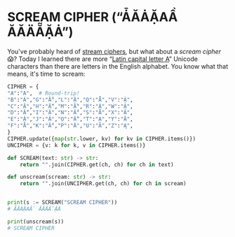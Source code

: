 # SCREAM CIPHER (“ǠĂȦẶAẦ ĂǍÄẴẶȦ”)

You've probably heard of [stream ciphers](https://en.wikipedia.org/wiki/Stream_cipher), but what about a *scream cipher* 😱?
Today I learned there are more “[Latin capital letter A](https://utf8.xyz/latin-capital-letter-a-)”
Unicode characters than there are letters in the English alphabet. You know what that means, it's time to scream:

<!-- more -->

```python
CIPHER = {
"A":"A",  # Round-trip!
"B":"Á","G":"Ẳ","L":"Ậ","Q":"Ǟ","V":"À",
"C":"Ă","H":"Ẵ","M":"Ầ","R":"Ȧ","W":"Ả",
"D":"Ắ","I":"Ǎ","N":"Ẩ","S":"Ǡ","X":"Ȃ",
"E":"Ặ","J":"Â","O":"Ẫ","T":"Ạ","Y":"Ā",
"F":"Ằ","K":"Ấ","P":"Ä","U":"Ȁ","Z":"Ą",
}
CIPHER.update({map(str.lower, kv) for kv in CIPHER.items()})
UNCIPHER = {v: k for k, v in CIPHER.items()}

def SCREAM(text: str) -> str:
    return "".join(CIPHER.get(ch, ch) for ch in text)

def unscream(scream: str) -> str:
    return "".join(UNCIPHER.get(ch, ch) for ch in scream)


print(s := SCREAM("SCREAM CIPHER"))
# ǠĂȦẶAẦ ĂǍÄẴẶȦ

print(unscream(s))
# SCREAM CIPHER
```
